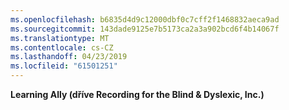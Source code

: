 ```yaml
---
ms.openlocfilehash: b6835d4d9c12000dbf0c7cff2f1468832aeca9ad
ms.sourcegitcommit: 143dade9125e7b5173ca2a3a902bcd6f4b14067f
ms.translationtype: MT
ms.contentlocale: cs-CZ
ms.lasthandoff: 04/23/2019
ms.locfileid: "61501251"
---
```

**Learning Ally (dříve Recording for the Blind &amp; Dyslexic, Inc.)** 